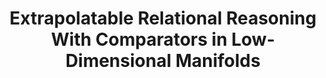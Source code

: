 ---
# Determines which paper appears first (lowest number (0) appears first)
sequence_id: 21

# Paper title
title: Extrapolatable Relational Reasoning With Comparators in Low-Dimensional Manifolds

# Paper authors
authors: Wang, Duo*; Lió, Pietro; Jamnik, Mateja

# Link to the paper's pdf (place in the `assets/pdf/papers` directory)
paper: 21.pdf

# Link to the paper's pdf (place in the `assets/pdf/papers` directory)
poster: 21.pdf
---